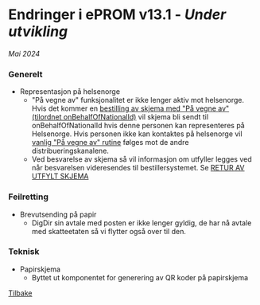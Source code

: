 # Endringer i ePROM v13.1 - _Under utvikling_
*Mai 2024*

### Generelt
- Representasjon på helsenorge
  - "På vegne av" funksjonalitet er ikke lenger aktiv mot helsenorge.  
    Hvis det kommer en [bestilling av skjema med "På vegne av" (tilordnet onBehalfOfNationalId)](../BestillingAvSkjemaV2) vil skjema bli sendt til onBehalfOfNationalId hvis denne personen kan representeres på Helsenorge. Hvis personen ikke kan kontaktes på helsenorge vil [vanlig "På vegne av" rutine](../PaVegneAvFlyt) følges mot de andre distribueringskanalene.
  - Ved besvarelse av skjema så vil informasjon om utfyller legges ved når besvarelsen videresendes til bestillersystemet. Se [RETUR AV UTFYLT SKJEMA](../ReturAvUtfyltSkjema)

### Feilretting
- Brevutsending på papir
  - DigDir sin avtale med posten er ikke lenger gyldig, de har nå avtale med skatteetaten så vi flytter også over til den.

### Teknisk
- Papirskjema
  - Byttet ut komponentet for generering av QR koder på papirskjema


[Tilbake](./Releaselist) 